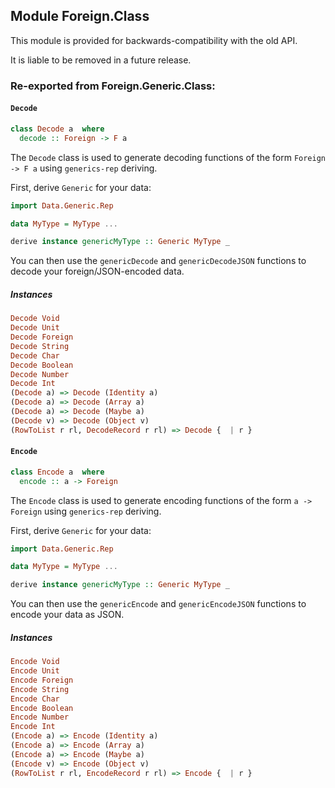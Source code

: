 ## Module Foreign.Class

This module is provided for backwards-compatibility with the old API.

It is liable to be removed in a future release. 


### Re-exported from Foreign.Generic.Class:

#### `Decode`

``` purescript
class Decode a  where
  decode :: Foreign -> F a
```

The `Decode` class is used to generate decoding functions
of the form `Foreign -> F a` using `generics-rep` deriving.

First, derive `Generic` for your data:

```purescript
import Data.Generic.Rep

data MyType = MyType ...

derive instance genericMyType :: Generic MyType _
```

You can then use the `genericDecode` and `genericDecodeJSON` functions
to decode your foreign/JSON-encoded data.

##### Instances
``` purescript
Decode Void
Decode Unit
Decode Foreign
Decode String
Decode Char
Decode Boolean
Decode Number
Decode Int
(Decode a) => Decode (Identity a)
(Decode a) => Decode (Array a)
(Decode a) => Decode (Maybe a)
(Decode v) => Decode (Object v)
(RowToList r rl, DecodeRecord r rl) => Decode {  | r }
```

#### `Encode`

``` purescript
class Encode a  where
  encode :: a -> Foreign
```

The `Encode` class is used to generate encoding functions
of the form `a -> Foreign` using `generics-rep` deriving.

First, derive `Generic` for your data:

```purescript
import Data.Generic.Rep

data MyType = MyType ...

derive instance genericMyType :: Generic MyType _
```

You can then use the `genericEncode` and `genericEncodeJSON` functions
to encode your data as JSON.

##### Instances
``` purescript
Encode Void
Encode Unit
Encode Foreign
Encode String
Encode Char
Encode Boolean
Encode Number
Encode Int
(Encode a) => Encode (Identity a)
(Encode a) => Encode (Array a)
(Encode a) => Encode (Maybe a)
(Encode v) => Encode (Object v)
(RowToList r rl, EncodeRecord r rl) => Encode {  | r }
```

